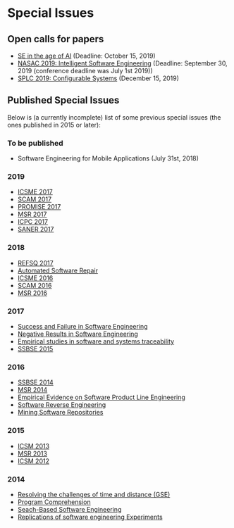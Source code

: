# Special Issues

## Open calls for papers

- [SE in the age of AI](2019_SE_in_the_age_of_AI.md) (Deadline: October 15, 2019)
- [NASAC 2019: Intelligent Software Engineering](http://nasac2019.zju.edu.cn/intelligent.html) (Deadline: September 30, 2019 (conference deadline was July 1st 2019))
- [SPLC 2019: Configurable Systems](https://splc2019.net/call-for-papers/call-for-empirical-software-engineering-special-issue/) (December 15, 2019)

## Published Special Issues

Below is (a currently incomplete) list of some previous special issues (the ones published in 2015 or later):

### To be published
- Software Engineering for Mobile Applications (July 31st, 2018)

### 2019
- [ICSME 2017](https://link.springer.com/article/10.1007/s10664-019-09740-7)
- [SCAM 2017](https://link.springer.com/article/10.1007/s10664-019-09745-2)
- [PROMISE 2017](https://link.springer.com/article/10.1007/s10664-019-09746-1)
- [MSR 2017](https://link.springer.com/article/10.1007/s10664-019-09724-7)
- [ICPC 2017](https://link.springer.com/article/10.1007/s10664-018-9662-1)
- [SANER 2017](https://link.springer.com/article/10.1007/s10664-018-9678-6)

### 2018
- [REFSQ 2017](https://link.springer.com/article/10.1007/s10664-018-9624-7)
- [Automated Software Repair](https://link.springer.com/article/10.1007/s10664-018-9632-7)
- [ICSME 2016](https://link.springer.com/article/10.1007/s10664-018-9631-8)
- [SCAM 2016](https://link.springer.com/article/10.1007/s10664-018-9610-0)
- [MSR 2016](https://link.springer.com/article/10.1007/s10664-018-9612-y)

### 2017
- [Success and Failure in Software Engineering](https://link.springer.com/article/10.1007/s10664-017-9505-5)
- [Negative Results in Software Engineering](https://link.springer.com/article/10.1007/s10664-017-9498-0)
- [Empirical studies in software and systems traceability](https://link.springer.com/article/10.1007/s10664-017-9509-1)
- [SSBSE 2015](https://link.springer.com/article/10.1007/s10664-017-9504-6)

### 2016
- [SSBSE 2014](https://link.springer.com/article/10.1007/s10664-016-9474-0)
- [MSR 2014](https://link.springer.com/article/10.1007/s10664-016-9450-8)
- [Empirical Evidence on Software Product Line Engineering](https://link.springer.com/article/10.1007/s10664-016-9439-3)
- [Software Reverse Engineering](https://link.springer.com/article/10.1007/s10664-016-9433-9)
- [Mining Software Repositories](https://link.springer.com/article/10.1007/s10664-016-9428-6)

### 2015
- [ICSM 2013](https://link.springer.com/article/10.1007/s10664-015-9398-0)
- [MSR 2013](https://link.springer.com/article/10.1007/s10664-015-9383-7)
- [ICSM 2012](https://link.springer.com/article/10.1007/s10664-015-9382-8)

### 2014
- [Resolving the challenges of time and distance (GSE)](https://link.springer.com/article/10.1007/s10664-014-9309-9)
- [Program Comprehension](https://link.springer.com/article/10.1007/s10664-014-9329-5)
- [Seach-Based Software Engineering](https://link.springer.com/article/10.1007/s10664-014-9310-3)
- [Replications of software engineering Experiments](https://link.springer.com/article/10.1007/s10664-013-9290-8)
